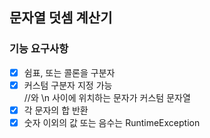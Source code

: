 ## 문자열 덧셈 계산기

### 기능 요구사항
- [x] 쉼표, 또는 콜론을 구분자
- [x] 커스텀 구분자 지정 가능 <br/>
      //와 \n 사이에 위치하는 문자가 커스텀 문자열
- [x] 각 문자의 합 반환
- [x] 숫자 이외의 값 또는 음수는 RuntimeException